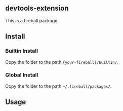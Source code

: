 ## devtools-extension

This is a fireball package.

## Install

### Builtin Install

Copy the folder to the path `{your-fireball}/builtin/`.

### Global Install

Copy the folder to the path `~/.fireball/packages/`.

## Usage
